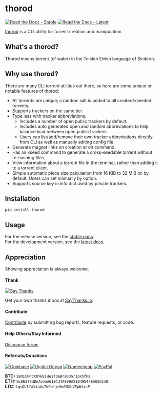 # thorod

[![Read the Docs - Stable](https://img.shields.io/readthedocs/thorod/stable.svg?label=Read%20the%20Docs%20%28Stable%29)](https://thorod.readthedocs.io/en/stable/)
[![Read the Docs - Latest](https://img.shields.io/readthedocs/thorod/latest.svg?label=Read%20the%20Docs%20%28Latest%29)](https://thorod.readthedocs.io/en/latest/)

[thorod](https://github.com/thebigmunch/thorod) is a CLI utility for torrent creation and manipulation.

## What's a thorod?

Thorod means torrent (of water) in the Tolkien Elvish language of Sindarin.

## Why use thorod?

There are many CLI torrent utilities out there, so here are some unique or notable features of thorod:

* All torrents are unique; a random salt is added to all created/xseeded torrents.
* Supports trackers on the same tier.
* Type less with tracker abbreviations.
	* Includes a number of open public trackers by default.
	* Includes auto generated open and random abbreviations to help balance load between open public trackers.
	* Users can list/add/remove their own tracker abbreviations directly from CLI as well as manually editing config file.
* Generate magnet links on creation or on command.
* Has an xseed command to generate a cross-seedable torrent without re-hashing files.
* View information about a torrent file in the terminal, rather than adding it to a torrent client.
* Simple automatic piece size calculation from 16 KiB to 32 MiB on by default. Users can set manually by option.
* Supports source key in info dict used by private trackers.


## Installation

``pip install thorod``


## Usage

For the release version, see the [stable docs](https://thorod.readthedocs.io/en/stable/).  
For the development version, see the [latest docs](https://thorod.readthedocs.io/en/latest/).


## Appreciation

Showing appreciation is always welcome.

#### Thank

[![Say Thanks](https://img.shields.io/badge/thank-thebigmunch-blue.svg?style=flat-square)](https://saythanks.io/to/thebigmunch)

Get your own thanks inbox at [SayThanks.io](https://saythanks.io/).

#### Contribute

[Contribute](https://github.com/thebigmunch/thorod/blob/master/.github/CONTRIBUTING.md) by submitting bug reports, feature requests, or code.

#### Help Others/Stay Informed

[Discourse forum](https://forum.thebigmunch.me/)

#### Referrals/Donations

[![Coinbase](https://img.shields.io/badge/Coinbase-referral-orange.svg?style=flat-square)](https://www.coinbase.com/join/52502f01e0fdd4d3ef000253) [![Digital Ocean](https://img.shields.io/badge/Digital_Ocean-referral-orange.svg?style=flat-square)](https://m.do.co/c/3823208a0597) [![Namecheap](https://img.shields.io/badge/Namecheap-referral-orange.svg?style=flat-square)](https://www.namecheap.com/?aff=67208) [![PayPal](https://img.shields.io/badge/PayPal-donate-brightgreen.svg?style=flat-square)](https://www.paypal.com/cgi-bin/webscr?cmd=_donations&business=DHDVLSYW8V8N4&lc=US&item_name=thebigmunch&currency_code=USD)

**BTC:** ``1BMLCFPcX8YHE1He2t3aBrsNDGr1pKhfFa``  
**ETH:** ``0x8E3f8d8eAedeA61Bf34A998A2104954FE508D5d0``  
**LTC:** ``LgsQU1YaY4a4s7m9efjn6m35XhVEpW1xoP``
